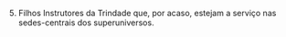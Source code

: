 ﻿5.  Filhos Instrutores da Trindade que, por acaso, estejam a serviço nas sedes-centrais dos superuniversos.